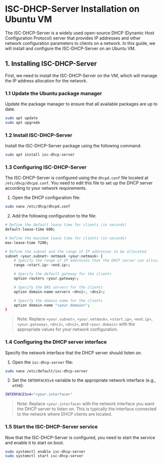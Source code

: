 # ISC-DHCP-Server Installation on Ubuntu VM

The ISC-DHCP-Server is a widely used open-source DHCP (Dynamic Host Configuration Protocol) server that provides IP addresses and other network configuration parameters to clients on a network. In this guide, we will install and configure the ISC-DHCP-Server on an Ubuntu VM.

## 1. Installing ISC-DHCP-Server

First, we need to install the ISC-DHCP-Server on the VM, which will manage the IP address allocation for the network.

### 1.1 Update the Ubuntu package manager

Update the package manager to ensure that all available packages are up to date.

```bash
sudo apt update
sudo apt upgrade
```

### 1.2 Install ISC-DHCP-Server

Install the ISC-DHCP-Server package using the following command:

```bash
sudo apt install isc-dhcp-server
```

### 1.3 Configuring ISC-DHCP-Server

The ISC-DHCP-Server is configured using the `dhcpd.conf` file located at `/etc/dhcp/dhcpd.conf`. You need to edit this file to set up the DHCP server according to your network requirements.

1. Open the DHCP configuration file:

```bash
sudo nano /etc/dhcp/dhcpd.conf
```

2. Add the following configuration to the file:

```bash
# Define the default lease time for clients (in seconds)
default-lease-time 600;

# Define the maximum lease time for clients (in seconds)
max-lease-time 7200;

# Define the subnet and the range of IP addresses to be allocated
subnet <your.subnet> netmask <your.netmask> {
    # Specify the range of IP addresses that the DHCP server can allocate
    range <start.ip> <end.ip>;

    # Specify the default gateway for the clients
    option routers <your.gateway>;

    # Specify the DNS servers for the clients
    option domain-name-servers <dns1>, <dns2>;

    # Specify the domain name for the clients
    option domain-name "<your.domain>";
}
```
> Note: Replace `<your.subnet>`, `<your.netmask>`, `<start.ip>`, `<end.ip>`, `<your.gateway>`, `<dns1>`, `<dns2>`, and `<your.domain>` with the appropriate values for your network configuration.

### 1.4 Configuring the DHCP server interface

Specify the network interface that the DHCP server should listen on.

1. Open the `isc-dhcp-server` file:

```bash
sudo nano /etc/default/isc-dhcp-server
```

2. Set the `INTERFACESv4` variable to the appropriate network interface (e.g., `eth0`):

```bash
INTERFACESv4="<your.interface>"
```

>Note: Replace `<your.interface>` with the network interface you want the DHCP server to listen on. This is typically the interface connected to the network where DHCP clients are located.

### 1.5 Start the ISC-DHCP-Server service

Now that the ISC-DHCP-Server is configured, you need to start the service and enable it to start on boot.

```bash
sudo systemctl enable isc-dhcp-server
sudo systemctl start isc-dhcp-server
```